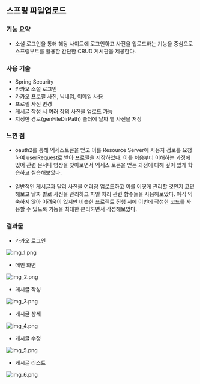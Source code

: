 ## 스프링 파일업로드
### 기능 요약
- 소셜 로그인을 통해 해당 사이트에 로그인하고 사진을 업로드하는 기능을 중심으로 스프링부트를 활용한 간단한 CRUD 게시판을 제공한다. 

### 사용 기술
- Spring Security
- 카카오 소셜 로그인
- 카카오 프로필 사진, 닉네임, 이메일 사용
- 프로필 사진 변경 
- 게시글 작성 시 여러 장의 사진을 업로드 가능
- 지정한 경로(genFileDirPath) 폴더에 날짜 별 사진을 저장

### 느낀 점
- oauth2를 통해 엑세스토큰을 얻고 이를 Resource Server에 사용자 정보를 요청하여 userRequest로 받아 프로필을 저장하였다. 이를 처음부터 이해하는 과정에 있어 관련 문서나 영상을 찾아보면서 엑세스 토큰을 얻는 과정에 대해 깊이 있게 학습하고 실습해보았다.
<br/><br/>
- 일반적인 게시글과 달리 사진을 여러장 업로드하고 이를 어떻게 관리할 것인지 고민해보고 날짜 별로 사진을 관리하고 파일 처리 관련 함수들을 사용해보았다. 아직 익숙하지 않아 어려움이 있지만 비슷한 프로젝트 진행 시에 이번에 작성한 코드를 사용할 수 있도록 기능을 최대한 분리하면서 작성해보았다. 


### 결과물
- 카카오 로그인

![img_1.png](readmeImage/img_1.png)

- 메인 화면

![img_2.png](readmeImage/img_2.png)

- 게시글 작성

![img_3.png](readmeImage/img_3.png)

- 게시글 상세

![img_4.png](readmeImage/img_4.png)

- 게시글 수정

![img_5.png](readmeImage/img_5.png)

- 게시글 리스트

![img_6.png](readmeImage/img_6.png)
